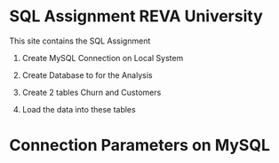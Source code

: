 # SQL Assignment REVA University 

This site contains the SQL Assignment 

1. Create MySQL Connection on Local System

2. Create Database to for the Analysis 

3. Create 2 tables Churn and Customers

4. Load the data into these tables


# Connection Parameters on MySQL 




